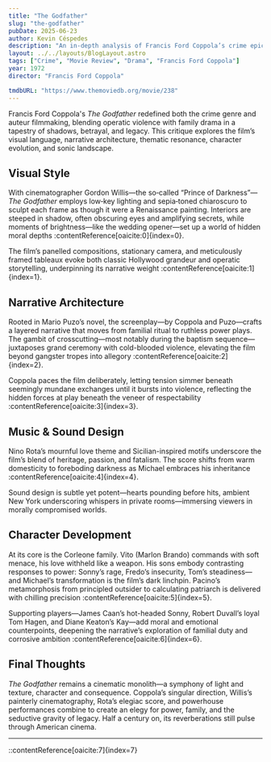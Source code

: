 ```yaml
---
title: "The Godfather"
slug: "the-godfather"
pubDate: 2025-06-23
author: Kevin Céspedes
description: "An in-depth analysis of Francis Ford Coppola’s crime epic, The Godfather."
layout: ../../layouts/BlogLayout.astro
tags: ["Crime", "Movie Review", "Drama", "Francis Ford Coppola"]
year: 1972
director: "Francis Ford Coppola"

tmdbURL: "https://www.themoviedb.org/movie/238"
---
```

Francis Ford Coppola's *The Godfather* redefined both the crime genre and auteur filmmaking, blending operatic violence with family drama in a tapestry of shadows, betrayal, and legacy. This critique explores the film’s visual language, narrative architecture, thematic resonance, character evolution, and sonic landscape.

## Visual Style

With cinematographer Gordon Willis—the so‑called “Prince of Darkness”—*The Godfather* employs low‑key lighting and sepia‑toned chiaroscuro to sculpt each frame as though it were a Renaissance painting. Interiors are steeped in shadow, often obscuring eyes and amplifying secrets, while moments of brightness—like the wedding opener—set up a world of hidden moral depths :contentReference[oaicite:0]{index=0}.

The film’s panelled compositions, stationary camera, and meticulously framed tableaux evoke both classic Hollywood grandeur and operatic storytelling, underpinning its narrative weight :contentReference[oaicite:1]{index=1}.

## Narrative Architecture

Rooted in Mario Puzo’s novel, the screenplay—by Coppola and Puzo—crafts a layered narrative that moves from familial ritual to ruthless power plays. The gambit of crosscutting—most notably during the baptism sequence—juxtaposes grand ceremony with cold-blooded violence, elevating the film beyond gangster tropes into allegory :contentReference[oaicite:2]{index=2}.

Coppola paces the film deliberately, letting tension simmer beneath seemingly mundane exchanges until it bursts into violence, reflecting the hidden forces at play beneath the veneer of respectability :contentReference[oaicite:3]{index=3}.

## Music & Sound Design

Nino Rota’s mournful love theme and Sicilian-inspired motifs underscore the film’s blend of heritage, passion, and fatalism. The score shifts from warm domesticity to foreboding darkness as Michael embraces his inheritance :contentReference[oaicite:4]{index=4}.

Sound design is subtle yet potent—hearts pounding before hits, ambient New York underscoring whispers in private rooms—immersing viewers in morally compromised worlds.

## Character Development

At its core is the Corleone family. Vito (Marlon Brando) commands with soft menace, his love withheld like a weapon. His sons embody contrasting responses to power: Sonny’s rage, Fredo’s insecurity, Tom’s steadiness—and Michael’s transformation is the film’s dark linchpin. Pacino’s metamorphosis from principled outsider to calculating patriarch is delivered with chilling precision :contentReference[oaicite:5]{index=5}.

Supporting players—James Caan’s hot-headed Sonny, Robert Duvall’s loyal Tom Hagen, and Diane Keaton’s Kay—add moral and emotional counterpoints, deepening the narrative’s exploration of familial duty and corrosive ambition :contentReference[oaicite:6]{index=6}.

## Final Thoughts

*The Godfather* remains a cinematic monolith—a symphony of light and texture, character and consequence. Coppola’s singular direction, Willis’s painterly cinematography, Rota’s elegiac score, and powerhouse performances combine to create an elegy for power, family, and the seductive gravity of legacy. Half a century on, its reverberations still pulse through American cinema.

---
::contentReference[oaicite:7]{index=7}
